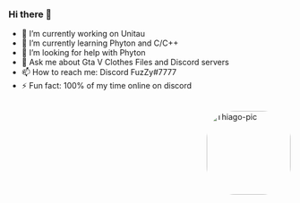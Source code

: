 ### Hi there 👋


- 🔭 I’m currently working on Unitau
- 🌱 I’m currently learning Phyton and C/C++
- 🤔 I’m looking for help with Phyton
- 💬 Ask me about Gta V Clothes Files and Discord servers
- 📫 How to reach me: Discord FuzZy#7777
- ⚡ Fun fact: 100% of my time online on discord

</div>

  <div style="display: inline_block"><br>
  
<img align="right" alt="Thiago-pic" height="150" style="border-radius:50px;" src="https://cdn.discordapp.com/attachments/953748243156721750/1016774000384409600/standard_2.gif">
</div>
